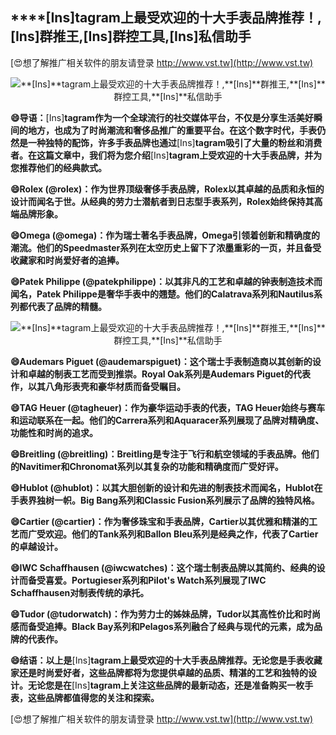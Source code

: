 ## ****[Ins]**tagram上最受欢迎的十大手表品牌推荐！,**[Ins]**群推王,**[Ins]**群控工具,**[Ins]**私信助手**

[😍想了解推广相关软件的朋友请登录 http://www.vst.tw](http://www.vst.tw)

 <center><img src="https://vst.tw/MP4/tuiguang/png/1.png" alt="**[Ins]**tagram上最受欢迎的十大手表品牌推荐！,**[Ins]**群推王,**[Ins]**群控工具,**[Ins]**私信助手"></center>

**😄导语：**[Ins]**tagram作为一个全球流行的社交媒体平台，不仅是分享生活美好瞬间的地方，也成为了时尚潮流和奢侈品推广的重要平台。在这个数字时代，手表仍然是一种独特的配饰，许多手表品牌也通过**[Ins]**tagram吸引了大量的粉丝和消费者。在这篇文章中，我们将为您介绍**[Ins]**tagram上受欢迎的十大手表品牌，并为您推荐他们的经典款式。**

**😄Rolex (@rolex)：作为世界顶级奢侈手表品牌，Rolex以其卓越的品质和永恒的设计而闻名于世。从经典的劳力士潜航者到日志型手表系列，Rolex始终保持其高端品牌形象。**

**😄Omega (@omega)：作为瑞士著名手表品牌，Omega引领着创新和精确度的潮流。他们的Speedmaster系列在太空历史上留下了浓墨重彩的一页，并且备受收藏家和时尚爱好者的追捧。**

**😄Patek Philippe (@patekphilippe)：以其非凡的工艺和卓越的钟表制造技术而闻名，Patek Philippe是奢华手表中的翘楚。他们的Calatrava系列和Nautilus系列都代表了品牌的精髓。**

 <center><img src="https://vst.tw/MP4/tuiguang/png/3.png" alt="**[Ins]**tagram上最受欢迎的十大手表品牌推荐！,**[Ins]**群推王,**[Ins]**群控工具,**[Ins]**私信助手"></center>

**😄Audemars Piguet (@audemarspiguet)：这个瑞士手表制造商以其创新的设计和卓越的制表工艺而受到推崇。Royal Oak系列是Audemars Piguet的代表作，以其八角形表壳和豪华材质而备受瞩目。**

**😄TAG Heuer (@tagheuer)：作为豪华运动手表的代表，TAG Heuer始终与赛车和运动联系在一起。他们的Carrera系列和Aquaracer系列展现了品牌对精确度、功能性和时尚的追求。**

**😄Breitling (@breitling)：Breitling是专注于飞行和航空领域的手表品牌。他们的Navitimer和Chronomat系列以其复杂的功能和精确度而广受好评。**

**😄Hublot (@hublot)：以其大胆创新的设计和先进的制表技术而闻名，Hublot在手表界独树一帜。Big Bang系列和Classic Fusion系列展示了品牌的独特风格。**

**😄Cartier (@cartier)：作为奢侈珠宝和手表品牌，Cartier以其优雅和精湛的工艺而广受欢迎。他们的Tank系列和Ballon Bleu系列是经典之作，代表了Cartier的卓越设计。**

**😄IWC Schaffhausen (@iwcwatches)：这个瑞士制表品牌以其简约、经典的设计而备受喜爱。Portugieser系列和Pilot's Watch系列展现了IWC Schaffhausen对制表传统的承托。**

**😄Tudor (@tudorwatch)：作为劳力士的姊妹品牌，Tudor以其高性价比和时尚感而备受追捧。Black Bay系列和Pelagos系列融合了经典与现代的元素，成为品牌的代表作。**

**😄结语：以上是**[Ins]**tagram上最受欢迎的十大手表品牌推荐。无论您是手表收藏家还是时尚爱好者，这些品牌都将为您提供卓越的品质、精湛的工艺和独特的设计。无论您是在**[Ins]**tagram上关注这些品牌的最新动态，还是准备购买一枚手表，这些品牌都值得您的关注和探索。**

[😍想了解推广相关软件的朋友请登录 http://www.vst.tw](http://www.vst.tw)



